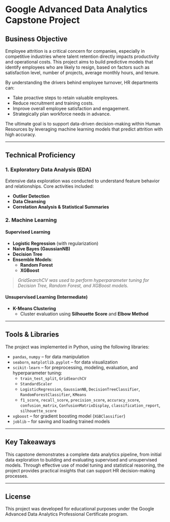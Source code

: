 # Google Advanced Data Analytics Capstone Project

## Business Objective

Employee attrition is a critical concern for companies, especially in competitive industries where talent retention directly impacts productivity and operational costs. This project aims to build predictive models that identify employees who are likely to resign, based on factors such as satisfaction level, number of projects, average monthly hours, and tenure.

By understanding the drivers behind employee turnover, HR departments can:
- Take proactive steps to retain valuable employees.
- Reduce recruitment and training costs.
- Improve overall employee satisfaction and engagement.
- Strategically plan workforce needs in advance.

The ultimate goal is to support data-driven decision-making within Human Resources by leveraging machine learning models that predict attrition with high accuracy.

---

## Technical Proficiency

### 1. Exploratory Data Analysis (EDA)
Extensive data exploration was conducted to understand feature behavior and relationships. Core activities included:
- **Outlier Detection**
- **Data Cleansing**
- **Correlation Analysis & Statistical Summaries**

### 2. Machine Learning

#### Supervised Learning
- **Logistic Regression** (with regularization)
- **Naive Bayes (GaussianNB)**
- **Decision Tree**
- **Ensemble Models**:
  - **Random Forest**
  - **XGBoost**

> *GridSearchCV was used to perform hyperparameter tuning for Decision Tree, Random Forest, and XGBoost models.*

#### Unsupervised Learning (Intermediate)
- **K-Means Clustering**
  - Cluster evaluation using **Silhouette Score** and **Elbow Method**

---

## Tools & Libraries

The project was implemented in Python, using the following libraries:

- `pandas`, `numpy` – for data manipulation
- `seaborn`, `matplotlib.pyplot` – for data visualization
- `scikit-learn` – for preprocessing, modeling, evaluation, and hyperparameter tuning:
  - `train_test_split`, `GridSearchCV`
  - `StandardScaler`
  - `LogisticRegression`, `GaussianNB`, `DecisionTreeClassifier`, `RandomForestClassifier`, `KMeans`
  - `f1_score`, `recall_score`, `precision_score`, `accuracy_score`, `confusion_matrix`, `ConfusionMatrixDisplay`, `classification_report`, `silhouette_score`
- `xgboost` – for gradient boosting model (`XGBClassifier`)
- `joblib` – for saving and loading trained models

---

## Key Takeaways

This capstone demonstrates a complete data analytics pipeline, from initial data exploration to building and evaluating supervised and unsupervised models. Through effective use of model tuning and statistical reasoning, the project provides practical insights that can support HR decision-making processes.

---

## License

This project was developed for educational purposes under the Google Advanced Data Analytics Professional Certificate program.
